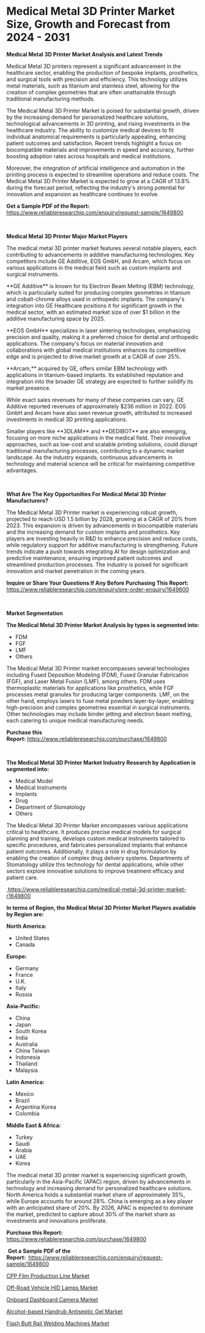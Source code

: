 <p><h1>Medical Metal 3D Printer Market Size, Growth and Forecast from 2024 - 2031</h1></p><p><strong>Medical Metal 3D Printer Market Analysis and Latest Trends</strong></p>
<p><p>Medical Metal 3D printers represent a significant advancement in the healthcare sector, enabling the production of bespoke implants, prosthetics, and surgical tools with precision and efficiency. This technology utilizes metal materials, such as titanium and stainless steel, allowing for the creation of complex geometries that are often unattainable through traditional manufacturing methods. </p><p>The Medical Metal 3D Printer Market is poised for substantial growth, driven by the increasing demand for personalized healthcare solutions, technological advancements in 3D printing, and rising investments in the healthcare industry. The ability to customize medical devices to fit individual anatomical requirements is particularly appealing, enhancing patient outcomes and satisfaction. Recent trends highlight a focus on biocompatible materials and improvements in speed and accuracy, further boosting adoption rates across hospitals and medical institutions.</p><p>Moreover, the integration of artificial intelligence and automation in the printing process is expected to streamline operations and reduce costs. The Medical Metal 3D Printer Market is expected to grow at a CAGR of 13.8% during the forecast period, reflecting the industry's strong potential for innovation and expansion as healthcare continues to evolve.</p></p>
<p><strong>Get a Sample PDF of the Report:&nbsp;</strong> <a href="https://www.reliableresearchiq.com/enquiry/request-sample/1649800?utm_campaign=1499&utm_medium=2&utm_source=Github&utm_content=ia&utm_term=15102024&utm_id=medical-metal-3d-printer">https://www.reliableresearchiq.com/enquiry/request-sample/1649800</a></p>
<p>&nbsp;</p>
<p><strong>Medical Metal 3D Printer Major Market Players</strong></p>
<p><p>The medical metal 3D printer market features several notable players, each contributing to advancements in additive manufacturing technologies. Key competitors include GE Additive, EOS GmbH, and Arcam, which focus on various applications in the medical field such as custom implants and surgical instruments.</p><p>**GE Additive** is known for its Electron Beam Melting (EBM) technology, which is particularly suited for producing complex geometries in titanium and cobalt-chrome alloys used in orthopedic implants. The company's integration into GE Healthcare positions it for significant growth in the medical sector, with an estimated market size of over $1 billion in the additive manufacturing space by 2025.</p><p>**EOS GmbH** specializes in laser sintering technologies, emphasizing precision and quality, making it a preferred choice for dental and orthopedic applications. The company's focus on material innovation and collaborations with global medical institutions enhances its competitive edge and is projected to drive market growth at a CAGR of over 25%.</p><p>**Arcam,** acquired by GE, offers similar EBM technology with applications in titanium-based implants. Its established reputation and integration into the broader GE strategy are expected to further solidify its market presence.</p><p>While exact sales revenues for many of these companies can vary, GE Additive reported revenues of approximately $236 million in 2022. EOS GmbH and Arcam have also seen revenue growth, attributed to increased investments in medical 3D printing applications.</p><p>Smaller players like **3DLAM** and **DEDIBOT** are also emerging, focusing on more niche applications in the medical field. Their innovative approaches, such as low-cost and scalable printing solutions, could disrupt traditional manufacturing processes, contributing to a dynamic market landscape. As the industry expands, continuous advancements in technology and material science will be critical for maintaining competitive advantages.</p></p>
<p>&nbsp;</p>
<p><strong>What Are The Key Opportunities For Medical Metal 3D Printer Manufacturers?</strong></p>
<p><p>The Medical Metal 3D Printer market is experiencing robust growth, projected to reach USD 1.5 billion by 2028, growing at a CAGR of 20% from 2023. This expansion is driven by advancements in biocompatible materials and the increasing demand for custom implants and prosthetics. Key players are investing heavily in R&D to enhance precision and reduce costs, while regulatory support for additive manufacturing is strengthening. Future trends indicate a push towards integrating AI for design optimization and predictive maintenance, ensuring improved patient outcomes and streamlined production processes. The industry is poised for significant innovation and market penetration in the coming years.</p></p>
<p><strong>Inquire or Share Your Questions If Any Before Purchasing This Report:</strong> <a href="https://www.reliableresearchiq.com/enquiry/pre-order-enquiry/1649800?utm_campaign=1499&utm_medium=2&utm_source=Github&utm_content=ia&utm_term=15102024&utm_id=medical-metal-3d-printer">https://www.reliableresearchiq.com/enquiry/pre-order-enquiry/1649800</a></p>
<p>&nbsp;</p>
<p><strong>Market Segmentation</strong></p>
<p><strong>The Medical Metal 3D Printer Market Analysis by types is segmented into:</strong></p>
<p><ul><li>FDM</li><li>FGF</li><li>LMF</li><li>Others</li></ul></p>
<p><p>The Medical Metal 3D Printer market encompasses several technologies including Fused Deposition Modeling (FDM), Fused Granular Fabrication (FGF), and Laser Metal Fusion (LMF), among others. FDM uses thermoplastic materials for applications like prosthetics, while FGF processes metal granules for producing larger components. LMF, on the other hand, employs lasers to fuse metal powders layer-by-layer, enabling high-precision and complex geometries essential in surgical instruments. Other technologies may include binder jetting and electron beam melting, each catering to unique medical manufacturing needs. </p></p>
<p><strong>Purchase this Report:&nbsp;</strong><a href="https://www.reliableresearchiq.com/purchase/1649800?utm_campaign=1499&utm_medium=2&utm_source=Github&utm_content=ia&utm_term=15102024&utm_id=medical-metal-3d-printer">https://www.reliableresearchiq.com/purchase/1649800</a></p>
<p>&nbsp;</p>
<p><strong>The Medical Metal 3D Printer Market Industry Research by Application is segmented into:</strong></p>
<p><ul><li>Medical Model</li><li>Medical Instruments</li><li>Implants</li><li>Drug</li><li>Department of Stomatology</li><li>Others</li></ul></p>
<p><p>The Medical Metal 3D Printer Market encompasses various applications critical to healthcare. It produces precise medical models for surgical planning and training, develops custom medical instruments tailored to specific procedures, and fabricates personalized implants that enhance patient outcomes. Additionally, it plays a role in drug formulation by enabling the creation of complex drug delivery systems. Departments of Stomatology utilize this technology for dental applications, while other sectors explore innovative solutions to improve treatment efficacy and patient care.</p></p>
<p><a href="https://www.reliableresearchiq.com/medical-metal-3d-printer-market-r1649800?utm_campaign=1499&utm_medium=2&utm_source=Github&utm_content=ia&utm_term=15102024&utm_id=medical-metal-3d-printer">&nbsp;https://www.reliableresearchiq.com/medical-metal-3d-printer-market-r1649800</a></p>
<p><strong>In terms of Region, the Medical Metal 3D Printer Market Players available by Region are:</strong></p>
<p>
    <p> <strong> North America: </strong>
        <ul>
            <li>United States</li>
            <li>Canada</li>
        </ul>
        </p> 
    <p> <strong> Europe: </strong>
        <ul>
            <li>Germany</li>
            <li>France</li>
            <li>U.K.</li>
            <li>Italy</li>
            <li>Russia</li>
        </ul>
        </p> 
    <p> <strong> Asia-Pacific: </strong>
        <ul>
            <li>China</li>
            <li>Japan</li>
            <li>South Korea</li>
            <li>India</li>
            <li>Australia</li>
            <li>China Taiwan</li>
            <li>Indonesia</li>
            <li>Thailand</li>
            <li>Malaysia</li>
        </ul>
        </p> 
    <p> <strong> Latin America: </strong>
        <ul>
            <li>Mexico</li>
            <li>Brazil</li>
            <li>Argentina Korea</li>
            <li>Colombia</li>
        </ul>
        </p> 
    <p> <strong> Middle East & Africa: </strong>
        <ul>
            <li>Turkey</li>
            <li>Saudi</li>
            <li>Arabia</li>
            <li>UAE</li>
            <li>Korea</li>
        </ul>
    </p>
    </p>
<p><p>The medical metal 3D printer market is experiencing significant growth, particularly in the Asia-Pacific (APAC) region, driven by advancements in technology and increasing demand for personalized healthcare solutions. North America holds a substantial market share of approximately 35%, while Europe accounts for around 28%. China is emerging as a key player with an anticipated share of 20%. By 2026, APAC is expected to dominate the market, predicted to capture about 30% of the market share as investments and innovations proliferate.</p></p>
<p><strong>Purchase this Report: </strong><a href="https://www.reliableresearchiq.com/purchase/1649800?utm_campaign=1499&utm_medium=2&utm_source=Github&utm_content=ia&utm_term=15102024&utm_id=medical-metal-3d-printer">https://www.reliableresearchiq.com/purchase/1649800</a></p>
<p>&nbsp;<strong>Get a Sample PDF of the Report:&nbsp;&nbsp;</strong><a href="https://www.reliableresearchiq.com/enquiry/request-sample/1649800?utm_campaign=1499&utm_medium=2&utm_source=Github&utm_content=ia&utm_term=15102024&utm_id=medical-metal-3d-printer">https://www.reliableresearchiq.com/enquiry/request-sample/1649800</a></p>
<p><strong></strong></p>
<p><p><a href="https://www.linkedin.com/pulse/emerging-technologies-reshaping-cpp-film-production-line-market-inssf?trk=public_post_embed_feed-article-content&utm_campaign=1499&utm_medium=2&utm_source=Github&utm_content=ia&utm_term=15102024&utm_id=medical-metal-3d-printer">CPP Film Production Line Market</a></p><p><a href="https://github.com/bmorecock/Market-Research-Report-List-5/blob/main/off-road-vehicle-hid-lamps-market.md?utm_campaign=1499&utm_medium=2&utm_source=Github&utm_content=ia&utm_term=15102024&utm_id=medical-metal-3d-printer">Off-Road Vehicle HID Lamps Market</a></p><p><a href="https://www.linkedin.com/pulse/future-ready-strategic-insights-global-onboard-dashboard-7zqpc?trk=public_post_embed_feed-article-content&utm_campaign=1499&utm_medium=2&utm_source=Github&utm_content=ia&utm_term=15102024&utm_id=medical-metal-3d-printer">Onboard Dashboard Camera Market</a></p><p><a href="https://www.linkedin.com/pulse/alcohol-based-handrub-antiseptic-gel-market-drivers-challenges-irkxf?trk=public_post_embed_feed-article-content&utm_campaign=1499&utm_medium=2&utm_source=Github&utm_content=ia&utm_term=15102024&utm_id=medical-metal-3d-printer">Alcohol-based Handrub Antiseptic Gel Market</a></p><p><a href="https://www.linkedin.com/pulse/flash-butt-rail-welding-machines-market-global-regional-analysis-2aiuf?trk=public_post_embed_feed-article-content&utm_campaign=1499&utm_medium=2&utm_source=Github&utm_content=ia&utm_term=15102024&utm_id=medical-metal-3d-printer">Flash Butt Rail Welding Machines Market</a></p></p>